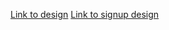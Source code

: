 [Link to design](https://dribbble.com/shots/22351367-Mengobrol-Chat-App)
[Link to signup design](https://dribbble.com/shots/22476843-Mengobrol-Chat-App-Sign-Up)
